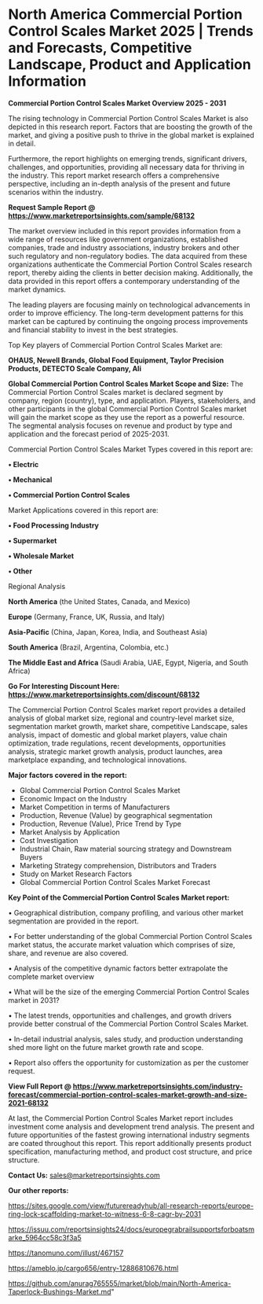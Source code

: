 # North America Commercial Portion Control Scales Market 2025 | Trends and Forecasts, Competitive Landscape, Product and Application Information

<Strong> Commercial Portion Control Scales Market Overview 2025 - 2031</strong>

The rising technology in Commercial Portion Control Scales Market is also depicted in this research report. Factors that are boosting the growth of the market, and giving a positive push to thrive in the global market is explained in detail.

Furthermore, the report highlights on emerging trends, significant drivers, challenges, and opportunities, providing all necessary data for thriving in the industry. This report market research offers a comprehensive perspective, including an in-depth analysis of the present and future scenarios within the industry.

<strong>Request Sample Report @ <a href=https://www.marketreportsinsights.com/sample/68132>https://www.marketreportsinsights.com/sample/68132</a></strong>

The market overview included in this report provides information from a wide range of resources like government organizations, established companies, trade and industry associations, industry brokers and other such regulatory and non-regulatory bodies. The data acquired from these organizations authenticate the Commercial Portion Control Scales research report, thereby aiding the clients in better decision making. Additionally, the data provided in this report offers a contemporary understanding of the market dynamics.

The leading players are focusing mainly on technological advancements in order to improve efficiency. The long-term development patterns for this market can be captured by continuing the ongoing process improvements and financial stability to invest in the best strategies.

Top Key players of Commercial Portion Control Scales Market are:

<strong>OHAUS, Newell Brands, Global Food Equipment, Taylor Precision Products, DETECTO Scale Company, Ali</strong>

<strong><b>Global Commercial Portion Control Scales Market Scope and Size:</b></strong>
The Commercial Portion Control Scales market is declared segment by company, region (country), type, and application. Players, stakeholders, and other participants in the global Commercial Portion Control Scales market will gain the market scope as they use the report as a powerful resource. The segmental analysis focuses on revenue and product by type and application and the forecast period of 2025-2031.

Commercial Portion Control Scales Market Types covered in this report are:

<strong>• Electric

• Mechanical

• Commercial Portion Control Scales</strong>

Market Applications covered in this report are:

<strong>• Food Processing Industry

• Supermarket

• Wholesale Market

• Other</strong> 

Regional Analysis

<strong>North America</strong> (the United States, Canada, and Mexico)

<strong>Europe</strong> (Germany, France, UK, Russia, and Italy)

<strong>Asia-Pacific</strong> (China, Japan, Korea, India, and Southeast Asia)

<strong>South America</strong> (Brazil, Argentina, Colombia, etc.)

<strong>The Middle East and Africa</strong> (Saudi Arabia, UAE, Egypt, Nigeria, and South Africa)

<strong>Go For Interesting Discount Here: <a href=https://www.marketreportsinsights.com/discount/68132>https://www.marketreportsinsights.com/discount/68132</a></strong>

The Commercial Portion Control Scales market report provides a detailed analysis of global market size, regional and country-level market size, segmentation market growth, market share, competitive Landscape, sales analysis, impact of domestic and global market players, value chain optimization, trade regulations, recent developments, opportunities analysis, strategic market growth analysis, product launches, area marketplace expanding, and technological innovations.

<strong><b>Major factors covered in the report:</b></strong>
<ul>
  <li>Global Commercial Portion Control Scales Market </li>
  <li>Economic Impact on the Industry</li>
  <li>Market Competition in terms of Manufacturers</li>
  <li>Production, Revenue (Value) by geographical segmentation</li>
  <li>Production, Revenue (Value), Price Trend by Type</li>
  <li>Market Analysis by Application</li>
  <li>Cost Investigation</li>
  <li>Industrial Chain, Raw material sourcing strategy and Downstream Buyers</li>
  <li>Marketing Strategy comprehension, Distributors and Traders</li>
  <li>Study on Market Research Factors</li>
  <li>Global Commercial Portion Control Scales Market Forecast</li>
</ul>

<strong><b>Key Point of the Commercial Portion Control Scales Market report:</b></strong>

• Geographical distribution, company profiling, and various other market segmentation are provided in the report.

• For better understanding of the global Commercial Portion Control Scales market status, the accurate market valuation which comprises of size, share, and revenue are also covered.

• Analysis of the competitive dynamic factors better extrapolate the complete market overview

• What will be the size of the emerging Commercial Portion Control Scales market in 2031?

• The latest trends, opportunities and challenges, and growth drivers provide better construal of the Commercial Portion Control Scales Market.

• In-detail industrial analysis, sales study, and production understanding shed more light on the future market growth rate and scope.

• Report also offers the opportunity for customization as per the customer request.

<strong><b>View Full Report @ <a href=https://www.marketreportsinsights.com/industry-forecast/commercial-portion-control-scales-market-growth-and-size-2021-68132>https://www.marketreportsinsights.com/industry-forecast/commercial-portion-control-scales-market-growth-and-size-2021-68132</a></b></strong>


At last, the Commercial Portion Control Scales Market report includes investment come analysis and development trend analysis. The present and future opportunities of the fastest growing international industry segments are coated throughout this report. This report additionally presents product specification, manufacturing method, and product cost structure, and price structure.

<strong>Contact Us:</strong>
sales@marketreportsinsights.com

<strong>Our other reports:</strong>

<a href=https://sites.google.com/view/futurereadyhub/all-research-reports/europe-ring-lock-scaffolding-market-to-witness-6-8-cagr-by-2031>https://sites.google.com/view/futurereadyhub/all-research-reports/europe-ring-lock-scaffolding-market-to-witness-6-8-cagr-by-2031</a>

<a href=https://issuu.com/reportsinsights24/docs/europegrabrailsupportsforboatsmarke_5964cc58c3f3a5>https://issuu.com/reportsinsights24/docs/europegrabrailsupportsforboatsmarke_5964cc58c3f3a5</a>

<a href=https://tanomuno.com/illust/467157>https://tanomuno.com/illust/467157</a>

<a href=https://ameblo.jp/cargo656/entry-12886810676.html>https://ameblo.jp/cargo656/entry-12886810676.html</a>

<a href=https://github.com/anurag765555/market/blob/main/North-America-Taperlock-Bushings-Market.md>https://github.com/anurag765555/market/blob/main/North-America-Taperlock-Bushings-Market.md</a>"
